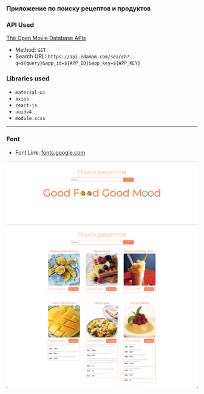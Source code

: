 ### Приложение по поиску рецептов и продуктов

### API Used

[The Open Movie Database APIs](https://www.edamam.com/)

- Method: `GET`
- Search URL: `https://api.edamam.com/search?q=${query}&app_id=${APP_ID}&app_key=${APP_KEY}`

### Libraries used

- `material-ui`
- `axios`
- `react-js`
- `uuidv4`
- `module.scss`

---

### Font

- Font Link: [fonts.google.com](https://fonts.google.com/specimen/Montserrat?query=m)

![screen1](screen1.png)
![screen1](screen2.png)
![screen1](screen3.png)
